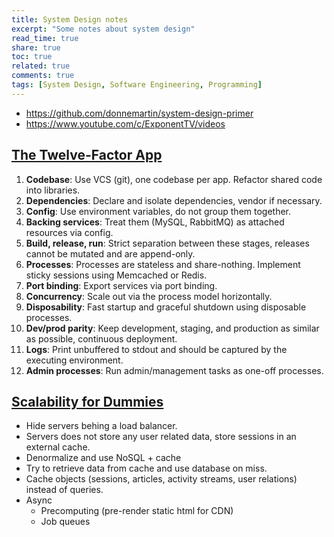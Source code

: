 ```yaml
---
title: System Design notes
excerpt: "Some notes about system design"
read_time: true
share: true
toc: true
related: true
comments: true
tags: [System Design, Software Engineering, Programming]
---
```


- https://github.com/donnemartin/system-design-primer
- https://www.youtube.com/c/ExponentTV/videos

## [The Twelve-Factor App](https://12factor.net/)

1. **Codebase**: Use VCS (git), one codebase per app. Refactor shared code into libraries.
2. **Dependencies**: Declare and isolate dependencies, vendor if necessary.
3. **Config**: Use environment variables, do not group them together.
4. **Backing services**: Treat them (MySQL, RabbitMQ) as attached resources via config.
5. **Build, release, run**: Strict separation between these stages, releases cannot be mutated and are append-only.
6. **Processes**: Processes are stateless and share-nothing. Implement sticky sessions using Memcached or Redis.
7. **Port binding**: Export services via port binding.
8. **Concurrency**: Scale out via the process model horizontally.
9. **Disposability**: Fast startup and graceful shutdown using disposable processes.
10. **Dev/prod parity**: Keep development, staging, and production as similar as possible, continuous deployment.
11. **Logs**: Print unbuffered to stdout and should be captured by the executing environment.
12. **Admin processes**: Run admin/management tasks as one-off processes.

## [Scalability for Dummies](https://www.lecloud.net/tagged/scalability)

- Hide servers behing a load balancer.
- Servers does not store any user related data, store sessions in an external cache.
- Denormalize and use NoSQL + cache
- Try to retrieve data from cache and use database on miss.
- Cache objects (sessions, articles, activity streams, user relations) instead of queries.
- Async
  - Precomputing (pre-render static html for CDN)
  - Job queues
